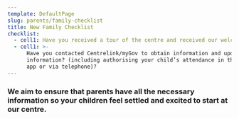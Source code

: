 ```yaml
---
template: DefaultPage
slug: parents/family-checklist
title: New Family Checklist
checklist:
  - cell1: Have you received a tour of the centre and received our welcome email?
  - cell1: >-
      Have you contacted Centrelink/myGov to obtain information and update your
      information? (including authorising your child’s attendance in the mygov
      app or via telephone)?
---
```

### We aim to ensure that parents have all the necessary information so your children feel settled and excited to start at our centre.
